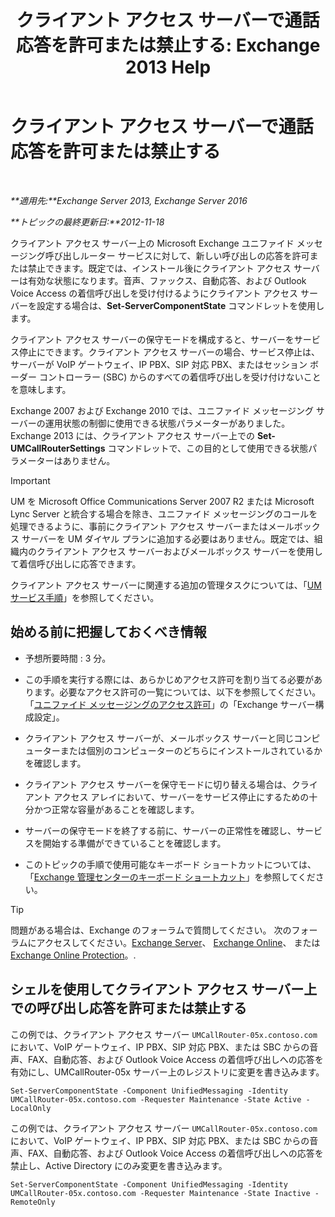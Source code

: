 ﻿---
title: 'クライアント アクセス サーバーで通話応答を許可または禁止する: Exchange 2013 Help'
TOCTitle: クライアント アクセス サーバーで通話応答を許可または禁止する
ms:assetid: 8287bb78-2621-4b80-a128-8f2ccd67923a
ms:mtpsurl: https://technet.microsoft.com/ja-jp/library/Bb123529(v=EXCHG.150)
ms:contentKeyID: 50555808
ms.date: 04/24/2018
mtps_version: v=EXCHG.150
ms.translationtype: HT
---

# クライアント アクセス サーバーで通話応答を許可または禁止する

 

_**適用先:**Exchange Server 2013, Exchange Server 2016_

_**トピックの最終更新日:**2012-11-18_

クライアント アクセス サーバー上の Microsoft Exchange ユニファイド メッセージング呼び出しルーター サービスに対して、新しい呼び出しの応答を許可または禁止できます。既定では、インストール後にクライアント アクセス サーバーは有効な状態になります。音声、ファックス、自動応答、および Outlook Voice Access の着信呼び出しを受け付けるようにクライアント アクセス サーバーを設定する場合は、**Set-ServerComponentState** コマンドレットを使用します。

クライアント アクセス サーバーの保守モードを構成すると、サーバーをサービス停止にできます。クライアント アクセス サーバーの場合、サービス停止は、サーバーが VoIP ゲートウェイ、IP PBX、SIP 対応 PBX、またはセッション ボーダー コントローラー (SBC) からのすべての着信呼び出しを受け付けないことを意味します。

Exchange 2007 および Exchange 2010 では、ユニファイド メッセージング サーバーの運用状態の制御に使用できる状態パラメーターがありました。Exchange 2013 には、クライアント アクセス サーバー上での **Set-UMCallRouterSettings** コマンドレットで、この目的として使用できる状態パラメーターはありません。


> [!IMPORTANT]
> UM を Microsoft Office Communications Server 2007 R2 または Microsoft Lync Server と統合する場合を除き、ユニファイド メッセージングのコールを処理できるように、事前にクライアント アクセス サーバーまたはメールボックス サーバーを UM ダイヤル プランに追加する必要はありません。既定では、組織内のクライアント アクセス サーバーおよびメールボックス サーバーを使用して着信呼び出しに応答できます。



クライアント アクセス サーバーに関連する追加の管理タスクについては、「[UM サービス手順](um-services-procedures-exchange-2013-help.md)」を参照してください。

## 始める前に把握しておくべき情報

  - 予想所要時間 : 3 分。

  - この手順を実行する際には、あらかじめアクセス許可を割り当てる必要があります。必要なアクセス許可の一覧については、以下を参照してください。「[ユニファイド メッセージングのアクセス許可](unified-messaging-permissions-exchange-2013-help.md)」の「Exchange サーバー構成設定」。

  - クライアント アクセス サーバーが、メールボックス サーバーと同じコンピューターまたは個別のコンピューターのどちらにインストールされているかを確認します。

  - クライアント アクセス サーバーを保守モードに切り替える場合は、クライアント アクセス アレイにおいて、サーバーをサービス停止にするための十分かつ正常な容量があることを確認します。

  - サーバーの保守モードを終了する前に、サーバーの正常性を確認し、サービスを開始する準備ができていることを確認します。

  - このトピックの手順で使用可能なキーボード ショートカットについては、「[Exchange 管理センターのキーボード ショートカット](keyboard-shortcuts-in-the-exchange-admin-center-exchange-online-protection-help.md)」を参照してください。


> [!TIP]
> 問題がある場合は、Exchange のフォーラムで質問してください。 次のフォーラムにアクセスしてください。<A href="https://go.microsoft.com/fwlink/p/?linkid=60612">Exchange Server</A>、 <A href="https://go.microsoft.com/fwlink/p/?linkid=267542">Exchange Online</A>、 または <A href="https://go.microsoft.com/fwlink/p/?linkid=285351">Exchange Online Protection</A>。.



## シェルを使用してクライアント アクセス サーバー上での呼び出し応答を許可または禁止する

この例では、クライアント アクセス サーバー `UMCallRouter-05x.contoso.com` において、VoIP ゲートウェイ、IP PBX、SIP 対応 PBX、または SBC からの音声、FAX、自動応答、および Outlook Voice Access の着信呼び出しへの応答を有効にし、UMCallRouter-05x サーバー上のレジストリに変更を書き込みます。

    Set-ServerComponentState -Component UnifiedMessaging -Identity UMCallRouter-05x.contoso.com -Requester Maintenance -State Active -LocalOnly

この例では、クライアント アクセス サーバー `UMCallRouter-05x.contoso.com` において、VoIP ゲートウェイ、IP PBX、SIP 対応 PBX、または SBC からの音声、FAX、自動応答、および Outlook Voice Access の着信呼び出しへの応答を禁止し、Active Directory にのみ変更を書き込みます。

    Set-ServerComponentState -Component UnifiedMessaging -Identity UMCallRouter-05x.contoso.com -Requester Maintenance -State Inactive -RemoteOnly

